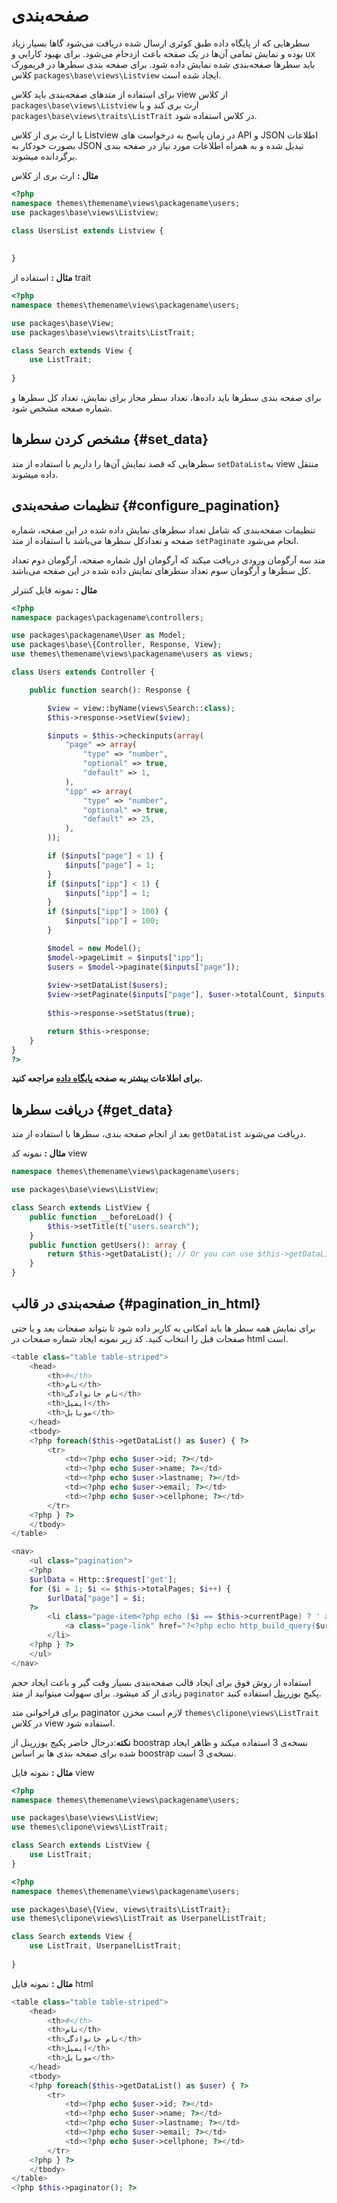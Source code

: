 # صفحه‌بندی

سطرهایی که از پایگاه داده طبق کوئری ارسال شده دریافت می‌شود گاها بسیار زیاد بوده و نمایش تمامی آن‌‌ها در یک صفحه باعث ازدحام می‌شود. برای بهبود کارایی و ux باید سطرها صفحه‌بندی شده نمایش داده شود. برای صفحه بندی سطرها در فریمورک کلاس `packages\base\views\Listview` ایجاد شده است. 

برای استفاده از متدهای صفحه‌بندی‌ باید کلاس view از کلاس `packages\base\views\Listview` ارث بری کند و یا `packages\base\views\traits\ListTrait` در کلاس استفاده شود.

 با ارث بری از کلاس Listview  در زمان پاسخ به درخواست های API و JSON اطلاعات بصورت خودکار به JSON تبدیل شده و به همراه اطلاعات مورد نیاز در صفحه بندی برگردانده میشوند.


**مثال :** ارث بری از کلاس
```php
<?php
namespace themes\themename\views\packagename\users;
use packages\base\views\Listview;

class UsersList extends Listview {
	
	
}
```

**مثال :** استفاده از trait
```php
<?php
namespace themes\themename\views\packagename\users;

use packages\base\View;
use packages\base\views\traits\ListTrait;

class Search extends View {
	use ListTrait;
	
}
```

برای صفحه بندی سطرها باید داده‌ها، تعداد سطر مجاز برای نمایش، تعداد کل سطرها و شماره صفحه مشخص شود. 

## مشخص کردن سطرها {#set_data}
سطرهایی که قصد نمایش آن‌ها را داریم با استفاده از متد `setDataList`به view منتقل داده میشوند.

## تنظیمات صفحه‌بندی {#configure_pagination}
تنظیمات صفحه‌بندی که شامل تعداد سطرهای نمایش داده شده در این صفحه، شماره صفحه و تعدادکل سطر‌ها می‌باشد با استفاده از متد `setPaginate` انجام می‌شود. 

متد سه آرگومان ورودی دریافت میکند که آرگومان اول شماره صفحه، آرگومان دوم تعداد کل سطرها و آرگومان سوم تعداد سطرهای نمایش داده شده در این صفحه می‌باشد.

**مثال :** نمونه فایل کنترلر
```php
<?php
namespace packages\packagename\controllers;

use packages\packagename\User as Model;
use packages\base\{Controller, Response, View};
use themes\themename\views\packagename\users as views;

class Users extends Controller {

	public function search(): Response {

		$view = view::byName(views\Search::class);
		$this->response->setView($view);

		$inputs = $this->checkinputs(array(
			"page" => array(
				"type" => "number",
				"optional" => true,
				"default" => 1,
			),
			"ipp" => array(
				"type" => "number",
				"optional" => true,
				"default" => 25,
			),
		));

		if ($inputs["page"] < 1) {
			$inputs["page"] = 1;
		}
		if ($inputs["ipp"] < 1) {
			$inputs["ipp"] = 1;
		}
		if ($inputs["ipp"] > 100) {
			$inputs["ipp"] = 100;
		}

		$model = new Model();
		$model->pageLimit = $inputs["ipp"];
		$users = $model->paginate($inputs["page"]);
	
		$view->setDataList($users);
		$view->setPaginate($inputs["page"], $user->totalCount, $inputs["ipp"]);
		
		$this->response->setStatus(true);

		return $this->response;
	}
}
?>
```
__برای اطلاعات بیشتر به صفحه [پایگاه داده](dbObject.md) مراجعه کنید.__

## دریافت سطرها  {#get_data}
بعد از انجام صفحه بندی، سطرها با استفاده از متد `getDataList` دریافت می‌شوند.

**مثال :** نمونه کد view
```php
namespace themes\themename\views\packagename\users;

use packages\base\views\ListView;

class Search extends ListView {
	public function __beforeLoad() {
		$this->setTitle(t("users.search");
	}
	public function getUsers(): array {
		return $this->getDataList(); // Or you can use $this->getDataList() directly in html file
	}
}
```

## صفحه‌بندی در قالب  {#pagination_in_html}
برای نمایش همه سطر ها باید امکانی به کاربر داده شود تا بتواند صفحات بعد و یا حتی صفحات قبل را انتخاب کنید.
کد زیر نمونه ایجاد شماره صفحات در html است. 

```php
<table class="table table-striped">
	<head>
		<th>#</th>
		<th>نام</th>
		<th>نام خانوادگی</th>
		<th>ایمیل</th>
		<th>موبایل</th>
	</head>
	<tbody>
	<?php foreach($this->getDataList() as $user) { ?>
		<tr>
			<td><?php echo $user->id; ?></td>
			<td><?php echo $user->name; ?></td>
			<td><?php echo $user->lastname; ?></td>
			<td><?php echo $user->email; ?></td>
			<td><?php echo $user->cellphone; ?></td>
		</tr>
	<?php } ?>
	</tbody>
</table>

<nav>
	<ul class="pagination">
	<?php
	$urlData = Http::$request['get'];
	for ($i = 1; $i <= $this->totalPages; $i++) {
		$urlData["page"] = $i;
	?>
		<li class="page-item<?php echo ($i == $this->currentPage) ? ' active' : ''; ?>">
			<a class="page-link" href="?<?php echo http_build_query($urlData); ?>"><?php echo $i; ?></a>
		</li>
	<?php } ?>
	</ul>
</nav>
```

استفاده از روش فوق برای ایجاد قالب صفحه‌بندی بسیار وقت گیر و باعث ایجاد حجم زیادی از کد میشود. برای سهولت میتوانید از متد `paginator` پکیج [یوزرپنل](https://github.com/Jalno/userpanel) استفاده کنید. 

برای فراخوانی متد paginator لازم است مخزن `themes\clipone\views\ListTrait` در کلاس view استفاده شود.


**نکته**:درحال حاضر پکیج یوزرپنل از boostrap نسخه‌ی 3 استفاده میکند و ظاهر ایجاد شده برای صفحه بندی ها بر اساس boostrap نسخه‌ی 3 است.

**مثال :** نمونه فایل view
```php
<?php
namespace themes\themename\views\packagename\users;

use packages\base\views\ListView;
use themes\clipone\views\ListTrait;

class Search extends ListView {
	use ListTrait;
}
```

```php
<?php
namespace themes\themename\views\packagename\users;

use packages\base\{View, views\traits\ListTrait};
use themes\clipone\views\ListTrait as UserpanelListTrait;

class Search extends View {
	use ListTrait, UserpanelListTrait;
	
}
```

**مثال :** نمونه فایل html
```php
<table class="table table-striped">
	<head>
		<th>#</th>
		<th>نام</th>
		<th>نام خانوادگی</th>
		<th>ایمیل</th>
		<th>موبایل</th>
	</head>
	<tbody>
	<?php foreach($this->getDataList() as $user) { ?>
		<tr>
			<td><?php echo $user->id; ?></td>
			<td><?php echo $user->name; ?></td>
			<td><?php echo $user->lastname; ?></td>
			<td><?php echo $user->email; ?></td>
			<td><?php echo $user->cellphone; ?></td>
		</tr>
	<?php } ?>
	</tbody>
</table>
<?php $this->paginator(); ?>
```
